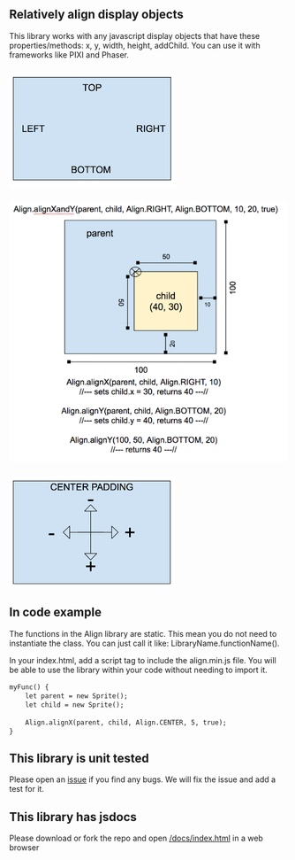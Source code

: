 ## Relatively align display objects
This library works with any javascript display objects that have these properties/methods: x, y, width, height, addChild. You can use it with frameworks like PIXI and Phaser.

### 
![Consts](/assets/consts.png)

###
![Example](/assets/example.png)

###
![Center Padding](/assets/center-padding.png)

## In code example

The functions in the Align library are static. This mean you do not need to instantiate the class. You can just call it like: LibraryName.functionName().

In your index.html, add a script tag to include the align.min.js file. You will be able to use the library within your code without needing to import it.

    myFunc() {
        let parent = new Sprite();
        let child = new Sprite();

        Align.alignX(parent, child, Align.CENTER, 5, true);
    }    

## This library is unit tested
Please open an [issue](https://github.com/gradley/DisplayObjectAlignment/issues) if you find any bugs. We will fix the issue and add a test for it.

## This library has jsdocs
Please download or fork the repo and open [/docs/index.html](/docs/index.html) in a web browser
